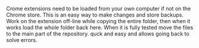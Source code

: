 Crome extensions need to be loaded from your own computer if not on the Chrome store. This is an easy way to make changes and store backups. 
Work on the extension off-line while copying the entire folder, then when it works load the whole folder back here. When it is fully tested 
move the files to the main part of the repository. quck and easy and allows going back to solve errors.


